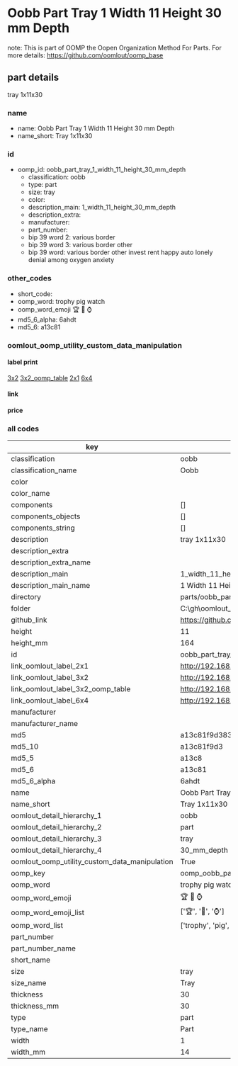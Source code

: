 # Oobb Part Tray 1 Width 11 Height 30 mm Depth  

note: This is part of OOMP the Oopen Organization Method For Parts. For more details: https://github.com/oomlout/oomp_base

##  part details
  



tray 1x11x30



### name
* name: Oobb Part Tray 1 Width 11 Height 30 mm Depth
* name_short: Tray 1x11x30 
### id
* oomp_id: oobb_part_tray_1_width_11_height_30_mm_depth
  * classification: oobb
  * type: part
  * size: tray
  * color: 
  * description_main: 1_width_11_height_30_mm_depth
  * description_extra: 
  * manufacturer: 
  * part_number: 
  * bip 39 word 2: various border
  * bip 39 word 3: various border other
  * bip 39 word: various border other invest rent happy auto lonely denial among oxygen anxiety

### other_codes
* short_code: 
* oomp_word: trophy pig watch
* oomp_word_emoji :trophy: :pig: :watch:
* md5_6_alpha: 6ahdt
* md5_6: a13c81






### oomlout_oomp_utility_custom_data_manipulation
#### label print
[3x2](http://192.168.1.245:1112/?label=oomp%206ahdt)
[3x2_oomp_table](http://192.168.1.108:1112/?label=oomp%206ahdt)
[2x1](http://192.168.1.242:1112/?label=oomp%206ahdt)
[6x4](http://192.168.1.55:1112/?label=oomp%206ahdt)    

#### link

                              

#### price







### all codes 
| key | value |  
| --- | --- |  
| classification | oobb |  
| classification_name | Oobb |  
| color |  |  
| color_name |  |  
| components | [] |  
| components_objects | [] |  
| components_string | [] |  
| description | tray 1x11x30 |  
| description_extra |  |  
| description_extra_name |  |  
| description_main | 1_width_11_height_30_mm_depth |  
| description_main_name | 1 Width 11 Height 30 mm Depth |  
| directory | parts/oobb_part_tray_1_width_11_height_30_mm_depth |  
| folder | C:\gh\oomlout_oobb_version_4_generated_parts\things\oobb_part_tray_1_width_11_height_30_mm_depth |  
| github_link | https://github.com/oomlout/oomlout_oomp_part_src/tree/main/parts/oobb_part_tray_1_width_11_height_30_mm_depth |  
| height | 11 |  
| height_mm | 164 |  
| id | oobb_part_tray_1_width_11_height_30_mm_depth |  
| link_oomlout_label_2x1 | http://192.168.1.242:1112/?label=oomp%206ahdt |  
| link_oomlout_label_3x2 | http://192.168.1.245:1112/?label=oomp%206ahdt |  
| link_oomlout_label_3x2_oomp_table | http://192.168.1.108:1112/?label=oomp%206ahdt |  
| link_oomlout_label_6x4 | http://192.168.1.55:1112/?label=oomp%206ahdt |  
| manufacturer |  |  
| manufacturer_name |  |  
| md5 | a13c81f9d383a1f1a3db275f3a06778c |  
| md5_10 | a13c81f9d3 |  
| md5_5 | a13c8 |  
| md5_6 | a13c81 |  
| md5_6_alpha | 6ahdt |  
| name | Oobb Part Tray 1 Width 11 Height 30 mm Depth |  
| name_short | Tray 1x11x30  |  
| oomlout_detail_hierarchy_1 | oobb |  
| oomlout_detail_hierarchy_2 | part |  
| oomlout_detail_hierarchy_3 | tray |  
| oomlout_detail_hierarchy_4 | 30_mm_depth |  
| oomlout_oomp_utility_custom_data_manipulation | True |  
| oomp_key | oomp_oobb_part_tray_1_width_11_height_30_mm_depth |  
| oomp_word | trophy pig watch |  
| oomp_word_emoji | :trophy: :pig: :watch: |  
| oomp_word_emoji_list | [':trophy:', ':pig:', ':watch:'] |  
| oomp_word_list | ['trophy', 'pig', 'watch'] |  
| part_number |  |  
| part_number_name |  |  
| short_name |  |  
| size | tray |  
| size_name | Tray |  
| thickness | 30 |  
| thickness_mm | 30 |  
| type | part |  
| type_name | Part |  
| width | 1 |  
| width_mm | 14 |  
